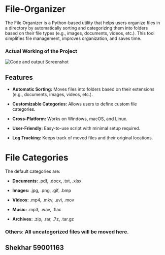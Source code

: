 # File-Organizer
The File Organizer is a Python-based utility that helps users organize files in a directory by automatically sorting and categorizing them into folders based on their file types (e.g., images, documents, videos, etc.). This tool simplifies file management, improves organization, and saves time.

### Actual Working of the Project

![Code and output Screenshot ](https://github.com/user-attachments/assets/5937b9dd-6bb4-4b61-b4c3-9eacfc40e847)

## Features

* **Automatic Sorting:** Moves files into folders based on their extensions (e.g., documents, images, videos, etc.).
  
* **Customizable Categories:** Allows users to define custom file categories.
  
* **Cross-Platform:** Works on Windows, macOS, and Linux.
  
* **User-Friendly:** Easy-to-use script with minimal setup required.
  
* **Log Tracking:** Keeps track of moved files and their original locations.



# File Categories
The default categories are:

* **Documents:** .pdf, .docx, .txt, .xlsx
  
* **Images:** .jpg, .png, .gif, .bmp

* **Videos:** .mp4, .mkv, .avi, .mov
  
* **Music:** .mp3, .wav, .flac
  
* **Archives:** .zip, .rar, .7z, .tar.gz
  
### Others: All uncategorized files will be moved here.




## Shekhar 59001163
